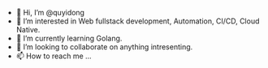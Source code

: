 - 👋 Hi, I’m @quyidong
- 👀 I’m interested in Web fullstack development, Automation, CI/CD, Cloud Native. 
- 🌱 I’m currently learning Golang.
- 💞️ I’m looking to collaborate on anything intresenting.
- 📫 How to reach me ...

<!---
quyidong/quyidong is a ✨ special ✨ repository because its `README.md` (this file) appears on your GitHub profile.
You can click the Preview link to take a look at your changes.
--->

